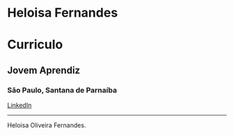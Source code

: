 # Heloisa Fernandes

# Curriculo
## Jovem Aprendiz
### São Paulo, Santana de Parnaíba

[LinkedIn](www.linkedin.com/in/heloisa-fernandes-aprendiz)


---
Heloisa Oliveira Fernandes.
